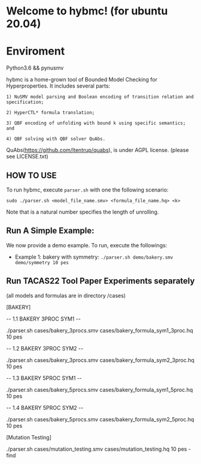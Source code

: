 # Welcome to hybmc! (for ubuntu 20.04)

# Enviroment
Python3.6 && pynusmv

hybmc is a home-grown tool of Bounded Model Checking for Hyperproperties.
It includes several parts:

	1) NuSMV model parsing and Boolean encoding of transition relation and specification;
 
	2) HyperCTL* formula translation;
 
	3) QBF encoding of unfolding with bound k using specific semantics; and
 
	4) QBF solving with QBF solver QuAbs.  

QuAbs(https://github.com/ltentrup/quabs), is under AGPL license. (please see LICENSE.txt)  

## HOW TO USE
To run hybmc, execute ```parser.sh``` with one the following scenario:

```sudo ./parser.sh <model_file_name.smv> <formula_file_name.hq> <k> ```

Note that <k> is a natural number specifies the length of unrolling.

## Run A Simple Example:
We now provide a demo example. To run, execute the followings:
  - Example 1: bakery with symmetry: 
```./parser.sh demo/bakery.smv demo/symmetry 10 pes```

## Run TACAS22 Tool Paper Experiments separately
(all models and formulas are in directory /cases)


[BAKERY]

-- 1.1 BAKERY 3PROC SYM1 --

  ./parser.sh cases/bakery_3procs.smv cases/bakery_formula_sym1_3proc.hq 10 pes
  
-- 1.2 BAKERY 3PROC SYM2 --

  ./parser.sh cases/bakery_3procs.smv cases/bakery_formula_sym2_3proc.hq 10 pes
  
-- 1.3 BAKERY 5PROC SYM1 --

  ./parser.sh cases/bakery_5procs.smv cases/bakery_formula_sym1_5proc.hq 10 pes
  
-- 1.4 BAKERY 5PROC SYM2 --

  ./parser.sh cases/bakery_5procs.smv cases/bakery_formula_sym2_5proc.hq 10 pes

[Mutation Testing]

  ./parser.sh cases/mutation_testing.smv cases/mutation_testing.hq 10 pes -find
